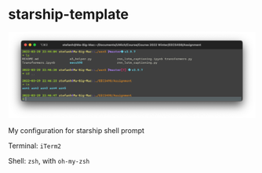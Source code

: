 # starship-template

<img
  src="https://github.com/StefanHeng/starship-template/blob/master/assets/demo%2C%2003.29.22.png"
  style="zoom:50%;" />





My configuration for starship shell prompt



Terminal: `iTerm2`

Shell: `zsh`, with `oh-my-zsh`  





